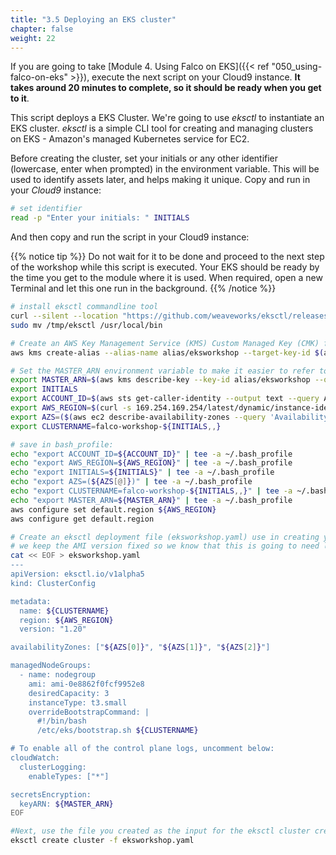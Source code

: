 ```yaml
---
title: "3.5 Deploying an EKS cluster"
chapter: false
weight: 22
---
```


If you are going to take [Module 4. Using Falco on EKS]({{< ref "050_using-falco-on-eks" >}}), execute the next script on your Cloud9 instance. **It takes around 20 minutes to complete, so it should be ready when you get to it**. 

This script deploys a EKS Cluster. We're going to use *eksctl* to instantiate an EKS cluster. *eksctl* is a simple CLI tool for creating and managing clusters on EKS - Amazon's managed Kubernetes service for EC2.

Before creating the cluster, set your initials or any other identifier (lowercase, enter when prompted) in the environment variable. This will be used to identify assets later, and helps making it unique. Copy and run in your *Cloud9* instance:

```sh
# set identifier
read -p "Enter your initials: " INITIALS
```

And then copy and run the script in your Cloud9 instance:

{{% notice tip %}}
Do not wait for it to be done and proceed to the next step of the workshop while this script is executed. Your EKS should be ready by the time you get to the module where it is used. When required, open a new Terminal and let this one run in the background.
{{% /notice %}}

```sh
# install eksctl commandline tool
curl --silent --location "https://github.com/weaveworks/eksctl/releases/latest/download/eksctl_$(uname -s)_amd64.tar.gz" | tar xz -C /tmp
sudo mv /tmp/eksctl /usr/local/bin

# Create an AWS Key Management Service (KMS) Custom Managed Key (CMK) for the EKS cluster to use when encrypting your Kubernetes secrets:
aws kms create-alias --alias-name alias/eksworkshop --target-key-id $(aws kms create-key --query KeyMetadata.Arn --output text)

# Set the MASTER_ARN environment variable to make it easier to refer to the KMS key later:
export MASTER_ARN=$(aws kms describe-key --key-id alias/eksworkshop --query KeyMetadata.Arn --output text)
export INITIALS
export ACCOUNT_ID=$(aws sts get-caller-identity --output text --query Account)
export AWS_REGION=$(curl -s 169.254.169.254/latest/dynamic/instance-identity/document | jq -r '.region')
export AZS=($(aws ec2 describe-availability-zones --query 'AvailabilityZones[].ZoneName' --output text --region $AWS_REGION))
export CLUSTERNAME=falco-workshop-${INITIALS,,}

# save in bash_profile:
echo "export ACCOUNT_ID=${ACCOUNT_ID}" | tee -a ~/.bash_profile
echo "export AWS_REGION=${AWS_REGION}" | tee -a ~/.bash_profile
echo "export INITIALS=${INITIALS}" | tee -a ~/.bash_profile
echo "export AZS=(${AZS[@]})" | tee -a ~/.bash_profile
echo "export CLUSTERNAME=falco-workshop-${INITIALS,,}" | tee -a ~/.bash_profile
echo "export MASTER_ARN=${MASTER_ARN}" | tee -a ~/.bash_profile
aws configure set default.region ${AWS_REGION}
aws configure get default.region

# Create an eksctl deployment file (eksworkshop.yaml) use in creating your cluster using the following syntax:
# we keep the AMI version fixed so we know that this is going to need little maintenance
cat << EOF > eksworkshop.yaml
---
apiVersion: eksctl.io/v1alpha5
kind: ClusterConfig

metadata:
  name: ${CLUSTERNAME}
  region: ${AWS_REGION}
  version: "1.20"

availabilityZones: ["${AZS[0]}", "${AZS[1]}", "${AZS[2]}"]

managedNodeGroups:
  - name: nodegroup
    ami: ami-0e8862f0fcf9952e8
    desiredCapacity: 3
    instanceType: t3.small
    overrideBootstrapCommand: |
      #!/bin/bash
      /etc/eks/bootstrap.sh ${CLUSTERNAME}

# To enable all of the control plane logs, uncomment below:
cloudWatch:
  clusterLogging:
    enableTypes: ["*"]

secretsEncryption:
  keyARN: ${MASTER_ARN}
EOF

#Next, use the file you created as the input for the eksctl cluster creation.
eksctl create cluster -f eksworkshop.yaml
 
```


